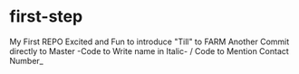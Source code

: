 # first-step
My First REPO
Excited and Fun to introduce "Till" to FARM
Another Commit directly to Master
-Code to Write name in Italic-
/ Code to Mention Contact Number_
